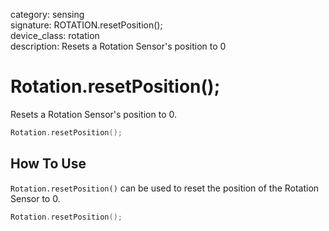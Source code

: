 category: sensing  
signature: ROTATION.resetPosition();  
device_class: rotation  
description: Resets a Rotation Sensor's position to 0  

# Rotation.resetPosition();

Resets a Rotation Sensor's position to 0.

```cpp
Rotation.resetPosition();
```

## How To Use

`Rotation.resetPosition()` can be used to reset the position of the Rotation Sensor to 0.

```cpp
Rotation.resetPosition();
```

<advanced>
</advanced>


